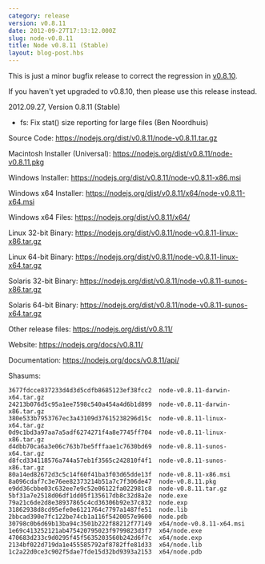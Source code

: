 ```yaml
---
category: release
version: v0.8.11
date: 2012-09-27T17:13:12.000Z
slug: node-v0.8.11
title: Node v0.8.11 (Stable)
layout: blog-post.hbs
---
```


This is just a minor bugfix release to correct the regression in
[v0.8.10](http://blog.nodejs.org/2012/09/25/node-v0-8-10-stable/).

If you haven't yet upgraded to v0.8.10, then please use this release
instead.

2012.09.27, Version 0.8.11 (Stable)

* fs: Fix stat() size reporting for large files (Ben Noordhuis)


Source Code: https://nodejs.org/dist/v0.8.11/node-v0.8.11.tar.gz

Macintosh Installer (Universal): https://nodejs.org/dist/v0.8.11/node-v0.8.11.pkg

Windows Installer: https://nodejs.org/dist/v0.8.11/node-v0.8.11-x86.msi

Windows x64 Installer: https://nodejs.org/dist/v0.8.11/x64/node-v0.8.11-x64.msi

Windows x64 Files: https://nodejs.org/dist/v0.8.11/x64/

Linux 32-bit Binary: https://nodejs.org/dist/v0.8.11/node-v0.8.11-linux-x86.tar.gz

Linux 64-bit Binary: https://nodejs.org/dist/v0.8.11/node-v0.8.11-linux-x64.tar.gz

Solaris 32-bit Binary: https://nodejs.org/dist/v0.8.11/node-v0.8.11-sunos-x86.tar.gz

Solaris 64-bit Binary: https://nodejs.org/dist/v0.8.11/node-v0.8.11-sunos-x64.tar.gz

Other release files: https://nodejs.org/dist/v0.8.11/

Website: https://nodejs.org/docs/v0.8.11/

Documentation: https://nodejs.org/docs/v0.8.11/api/

Shasums:

```
3677fdcce837233d4d3d5cdfb8685123ef38fcc2  node-v0.8.11-darwin-x64.tar.gz
24213b076d5c95a1ee7598c540a454a4d6b1d899  node-v0.8.11-darwin-x86.tar.gz
380e533b7953767ec3a43109d37615238296d15c  node-v0.8.11-linux-x64.tar.gz
0d9c1bd3a97aa7a5adf6274271f4a8e7745ff704  node-v0.8.11-linux-x86.tar.gz
d4dbb70ca6a3e06c763b7be5fffaae1c7630bd69  node-v0.8.11-sunos-x64.tar.gz
d8fcd334118576a744a57eb1f3565c242810f4f1  node-v0.8.11-sunos-x86.tar.gz
80a14ed82672d3c5c14f60f41ba3f03d65dde13f  node-v0.8.11-x86.msi
8a096cdaf7c3e76ee82373214b51a7c7f306de47  node-v0.8.11.pkg
e9dd36cbbe03c632ee7e9c52e06122fa022981c8  node-v0.8.11.tar.gz
5bf31a7e2518d06df1dd05f135617db8c32d8a2e  node.exe
79a21c6de2d8e38937865c4cd36306b92e37c832  node.exp
31862938d8cd95efe0e6121764c7797a1487fe51  node.lib
2bbcad390e7fc122be74cb1a116f5420057e9600  node.pdb
30798c0b6d69b13ba94c3501b222f88212f77149  x64/node-v0.8.11-x64.msi
1e69c413252121ab475420795023f9799823d3f7  x64/node.exe
470683d233c9d0295f45f5635203560b242d6f7c  x64/node.exp
2134bf022d719da1e455585792af8782ffe81d33  x64/node.lib
1c2a22d0ce3c902f5dae7fde15d32bd9393a2153  x64/node.pdb
```
